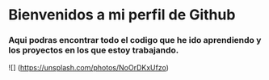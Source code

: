 # Bienvenidos a mi perfil de Github 

### Aqui podras encontrar todo el codigo que he ido aprendiendo y los proyectos en los que estoy trabajando.

![] (https://unsplash.com/photos/NoOrDKxUfzo)


